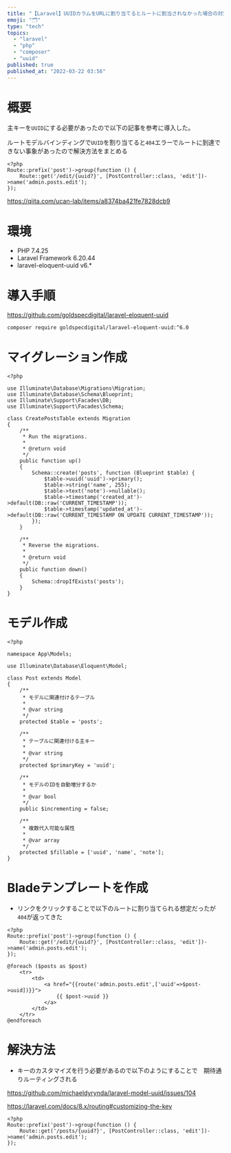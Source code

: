```yaml
---
title: "【Laravel】UUIDカラムをURLに割り当てるとルートに割当されなかった場合の対策"
emoji: "🗂️"
type: "tech"
topics:
  - "laravel"
  - "php"
  - "composer"
  - "uuid"
published: true
published_at: "2022-03-22 03:56"
---
```


# 概要

主キーを`UUID`にする必要があったので以下の記事を参考に導入した。

ルートモデルバインディングで`UUID`を割り当てると`404`エラーでルートに到達できない事象があったので解決方法をまとめる

```php:web.php
<?php
Route::prefix('post')->group(function () {
    Route::get('/edit/{uuid?}', [PostController::class, 'edit'])->name('admin.posts.edit');
});
```

https://qiita.com/ucan-lab/items/a8374ba421fe7828dcb9

# 環境
- PHP 7.4.25
- Laravel Framework 6.20.44
- laravel-eloquent-uuid v6.*


# 導入手順

https://github.com/goldspecdigital/laravel-eloquent-uuid

```bash
composer require goldspecdigital/laravel-eloquent-uuid:^6.0
```


# マイグレーション作成

```php:CreatePostsTable
<?php

use Illuminate\Database\Migrations\Migration;
use Illuminate\Database\Schema\Blueprint;
use Illuminate\Support\Facades\DB;
use Illuminate\Support\Facades\Schema;

class CreatePostsTable extends Migration
{
    /**
     * Run the migrations.
     *
     * @return void
     */
    public function up()
    {
        Schema::create('posts', function (Blueprint $table) {
            $table->uuid('uuid')->primary();
            $table->string('name', 255);
            $table->text('note')->nullable();
            $table->timestamp('created_at')->default(DB::raw('CURRENT_TIMESTAMP'));
            $table->timestamp('updated_at')->default(DB::raw('CURRENT_TIMESTAMP ON UPDATE CURRENT_TIMESTAMP'));
        });
    }

    /**
     * Reverse the migrations.
     *
     * @return void
     */
    public function down()
    {
        Schema::dropIfExists('posts');
    }
}
```

# モデル作成

```php:Post.php
<?php

namespace App\Models;

use Illuminate\Database\Eloquent\Model;

class Post extends Model
{
    /**
     * モデルに関連付けるテーブル
     *
     * @var string
     */
    protected $table = 'posts';

    /**
     * テーブルに関連付ける主キー
     *
     * @var string
     */
    protected $primaryKey = 'uuid';

    /**
     * モデルのIDを自動増分するか
     *
     * @var bool
     */
    public $incrementing = false;

    /**
     * 複数代入可能な属性
     *
     * @var array
     */
    protected $fillable = ['uuid', 'name', 'note'];
}
```

# Bladeテンプレートを作成

- リンクをクリックすることで以下のルートに割り当てられる想定だったが`404`が返ってきた

```php:web.php
<?php
Route::prefix('post')->group(function () {
    Route::get('/edit/{uuid?}', [PostController::class, 'edit'])->name('admin.posts.edit');
});
```

```php:index.blade.php
@foreach ($posts as $post)
    <tr>
        <td>
            <a href="{{route('admin.posts.edit',['uuid'=>$post->uuid])}}">
                {{ $post->uuid }}
            </a>
        </td>
    </tr>
@endforeach
```

# 解決方法

- キーのカスタマイズを行う必要があるので以下のようにすることで　期待通りルーティングされる

https://github.com/michaeldyrynda/laravel-model-uuid/issues/104

https://laravel.com/docs/8.x/routing#customizing-the-key

```php:web.php
<?php
Route::prefix('post')->group(function () {
    Route::get('/posts/{uuid?}', [PostController::class, 'edit'])->name('admin.posts.edit');
});
```
